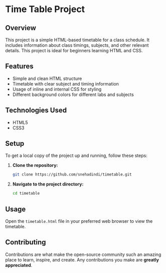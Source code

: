 # Time Table Project

## Overview

This project is a simple HTML-based timetable for a class schedule. It includes information about class timings, subjects, and other relevant details. This project is ideal for beginners learning HTML and CSS.

## Features

- Simple and clean HTML structure
- Timetable with clear subject and timing information
- Usage of inline and internal CSS for styling
- Different background colors for different labs and subjects

## Technologies Used

- HTML5
- CSS3

## Setup

To get a local copy of the project up and running, follow these steps:

1. **Clone the repository:**
    ```sh
    git clone https://github.com/snehadindi/timetable.git
    ```
2. **Navigate to the project directory:**
    ```sh
    cd timetable
    ```

## Usage

Open the `timetable.html` file in your preferred web browser to view the timetable.

## Contributing

Contributions are what make the open-source community such an amazing place to learn, inspire, and create. Any contributions you make are **greatly appreciated**.
